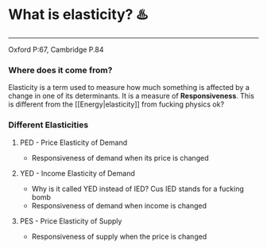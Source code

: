 # What is elasticity? ♨️
---
Oxford P:67, Cambridge P.84

### Where does it come from?
Elasticity is a term used to measure how much something is affected by a change in one of its determinants. It is a measure of __Responsiveness__.
This is different from the [[Energy|elasticity]] from fucking physics ok?

### Different Elasticities
1. PED - Price Elasticity of Demand
	- Responsiveness of demand when its price is changed

2. YED - Income Elasticity of Demand
	- Why is it called YED instead of IED? Cus IED stands for a fucking bomb
	- Responsiveness of demand when income is changed

3. PES - Price Elasticity of Supply
	- Responsiveness of supply when the price is changed